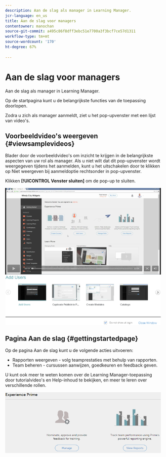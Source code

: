 ```yaml
---
description: Aan de slag als manager in Learning Manager.
jcr-language: en_us
title: Aan de slag voor managers
contentowner: manochan
source-git-commit: a495c86f8dff3ebc51e7700a3f3bcf7ce57d1311
workflow-type: tm+mt
source-wordcount: '170'
ht-degree: 67%

---
```



# Aan de slag voor managers

Aan de slag als manager in Learning Manager.

Op de startpagina kunt u de belangrijkste functies van de toepassing doorlopen.

Zodra u zich als manager aanmeldt, ziet u het pop-upvenster met een lijst van video&#39;s.

## Voorbeeldvideo&#39;s weergeven {#viewsamplevideos}

Blader door de voorbeeldvideo&#39;s om inzicht te krijgen in de belangrijkste aspecten van uw rol als manager. Als u niet wilt dat dit pop-upvenster wordt weergegeven tijdens het aanmelden, kunt u het uitschakelen door te klikken op Niet weergeven bij aanmeldoptie rechtsonder in pop-upvenster.

Klikken **[!UICONTROL Venster sluiten]** om de pop-up te sluiten.

![](assets/welcome-videos.png)

## Pagina Aan de slag {#gettingstartedpage}

Op de pagina Aan de slag kunt u de volgende acties uitvoeren:

* Rapporten weergeven - volg teamprestaties met behulp van rapporten.
* Team beheren - cursussen aanwijzen, goedkeuren en feedback geven.

U kunt ook meer te weten komen over de Learning Manager-toepassing door tutorialvideo&#39;s en Help-inhoud te bekijken, en meer te leren over verschillende rollen.

![](assets/manager-experienceprime.png)

